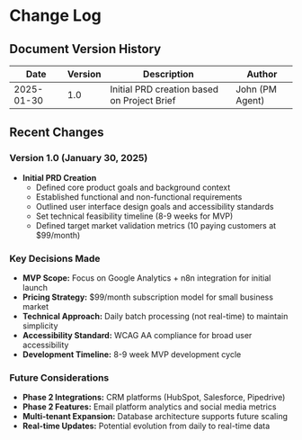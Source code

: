# Change Log

## Document Version History

| Date       | Version | Description                                 | Author          |
| ---------- | ------- | ------------------------------------------- | --------------- |
| 2025-01-30 | 1.0     | Initial PRD creation based on Project Brief | John (PM Agent) |

## Recent Changes

### Version 1.0 (January 30, 2025)

- **Initial PRD Creation**
  - Defined core product goals and background context
  - Established functional and non-functional requirements
  - Outlined user interface design goals and accessibility standards
  - Set technical feasibility timeline (8-9 weeks for MVP)
  - Defined target market validation metrics (10 paying customers at $99/month)

### Key Decisions Made

- **MVP Scope:** Focus on Google Analytics + n8n integration for initial launch
- **Pricing Strategy:** $99/month subscription model for small business market
- **Technical Approach:** Daily batch processing (not real-time) to maintain simplicity
- **Accessibility Standard:** WCAG AA compliance for broad user accessibility
- **Development Timeline:** 8-9 week MVP development cycle

### Future Considerations

- **Phase 2 Integrations:** CRM platforms (HubSpot, Salesforce, Pipedrive)
- **Phase 2 Features:** Email platform analytics and social media metrics
- **Multi-tenant Expansion:** Database architecture supports future scaling
- **Real-time Updates:** Potential evolution from daily to real-time data
